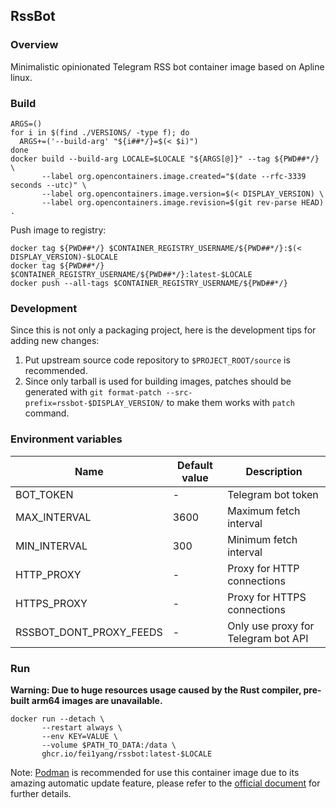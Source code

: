 ## RssBot

### Overview

Minimalistic opinionated Telegram RSS bot container image based on Apline linux.

### Build

```
ARGS=()
for i in $(find ./VERSIONS/ -type f); do
  ARGS+=('--build-arg' "${i##*/}=$(< $i)")
done
docker build --build-arg LOCALE=$LOCALE "${ARGS[@]}" --tag ${PWD##*/} \
       --label org.opencontainers.image.created="$(date --rfc-3339 seconds --utc)" \
       --label org.opencontainers.image.version=$(< DISPLAY_VERSION) \
       --label org.opencontainers.image.revision=$(git rev-parse HEAD) .
```

Push image to registry:

```
docker tag ${PWD##*/} $CONTAINER_REGISTRY_USERNAME/${PWD##*/}:$(< DISPLAY_VERSION)-$LOCALE
docker tag ${PWD##*/} $CONTAINER_REGISTRY_USERNAME/${PWD##*/}:latest-$LOCALE
docker push --all-tags $CONTAINER_REGISTRY_USERNAME/${PWD##*/}
```

### Development

Since this is not only a packaging project, here is the development tips for adding new changes:

1. Put upstream source code repository to `$PROJECT_ROOT/source` is recommended.
2. Since only tarball is used for building images, patches should be generated with `git format-patch --src-prefix=rssbot-$DISPLAY_VERSION/` to make them works with `patch` command.

### Environment variables

| Name | Default value | Description |
| --- | --- | --- |
| BOT_TOKEN | - | Telegram bot token |
| MAX_INTERVAL | 3600 | Maximum fetch interval |
| MIN_INTERVAL | 300 | Minimum fetch interval |
| HTTP_PROXY | - | Proxy for HTTP connections |
| HTTPS_PROXY | - | Proxy for HTTPS connections |
| RSSBOT_DONT_PROXY_FEEDS | - | Only use proxy for Telegram bot API |

### Run

**Warning: Due to huge resources usage caused by the Rust compiler, pre-built arm64 images are unavailable.**

```
docker run --detach \
       --restart always \
       --env KEY=VALUE \
       --volume $PATH_TO_DATA:/data \
       ghcr.io/fei1yang/rssbot:latest-$LOCALE
```

Note: [Podman](https://podman.io/) is recommended for use this container image due to its amazing automatic update feature, please refer to the [official document](https://docs.podman.io/en/latest/markdown/podman-auto-update.1.html) for further details.
